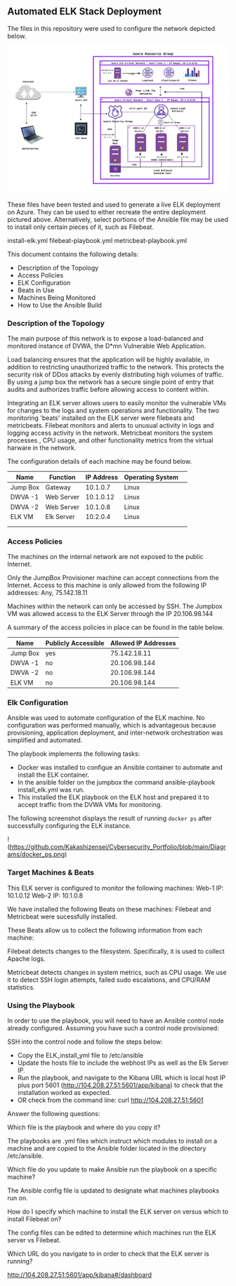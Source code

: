 ## Automated ELK Stack Deployment

The files in this repository were used to configure the network depicted below.

![Network Image](https://github.com/Kakashizensei/Cybersecurity_Portfolio/blob/main/Diagrams/Azure_Cloud_Network.jpg)



These files have been tested and used to generate a live ELK deployment on Azure. They can be used to either recreate the entire deployment pictured above. Alternatively, select portions of the Ansible file may be used to install only certain pieces of it, such as Filebeat.

install-elk.yml
filebeat-playbook.yml
metricbeat-playbook.yml

This document contains the following details:
- Description of the Topology
- Access Policies
- ELK Configuration
- Beats in Use
- Machines Being Monitored
- How to Use the Ansible Build


### Description of the Topology

The main purpose of this network is to expose a load-balanced and monitored instance of DVWA, the D*mn Vulnerable Web Application.

Load balancing ensures that the application will be highly available, in addition to restricting unauthorized traffic to the network.
This protects the security risk of DDos attacks by evenly distributing high volumes of traffic.  By using a jump box the network has a secure single point of entry that audits and authorizes traffic before allowing access to content within. 

Integrating an ELK server allows users to easily monitor the vulnerable VMs for changes to the logs and system operations and functionality.
The two monitoring 'beats' installed on the ELK server were filebeats and metricbeats.  Filebeat monitors and alerts to unusual activity in logs and logging access activity in the network.  Metricbeat monitors the system processes , CPU usage, and other functionality metrics from the virtual harware in the network.

The configuration details of each machine may be found below.

| **Name** | **Function** | **IP Address** | **Operating System** |   |
|----------|--------------|----------------|----------------------|---|
| Jump Box | Gateway      | 10.1.0.7       | Linux                |   |
| DWVA -1  | Web Server   | 10.1.0.12      | Linux                |   |
| DWVA -2  | Web Server   | 10.1.0.8       | Linux                |   |
| ELK VM   | Elk Server   | 10.2.0.4       | Linux                |   |
|          |              |                |                      |   |
|          |              |                |                      |   |

### Access Policies

The machines on the internal network are not exposed to the public Internet. 

Only the JumpBox Provisioner machine can accept connections from the Internet. Access to this machine is only allowed from the following IP addresses:
Any, 75.142.18.11

Machines within the network can only be accessed by SSH.
The Jumpbox VM was allowed access to the ELK Server through the IP 20.106.98.144

A summary of the access policies in place can be found in the table below.

| **Name** | **Publicly Accessible** | **Allowed IP Addresses** |
|----------|-------------------------|--------------------------|
| Jump Box | yes                     | 75.142.18.11                     |
| DWVA -1  | no                      | 20.106.98.144            |
| DWVA -2  | no                      | 20.106.98.144            |
| ELK VM   | no                      | 20.106.98.144            |

### Elk Configuration

Ansible was used to automate configuration of the ELK machine. No configuration was performed manually, which is advantageous because provisioning, application deployment, and inter-network orchestration was simplified and automated.

The playbook implements the following tasks:
- Docker was installed to configue an Ansible container to automate and install the ELK container.
- In the ansible folder on the jumpbox the command ansible-playbook install_elk.yml was run.
- This installed the ELK playbook on the ELK host and prepared it to accept traffic from the DVWA VMs for monitoring.

The following screenshot displays the result of running `docker ps` after successfully configuring the ELK instance.

! (https://github.com/Kakashizensei/Cybersecurity_Portfolio/blob/main/Diagrams/docker_ps.png)

### Target Machines & Beats
This ELK server is configured to monitor the following machines:
Web-1 IP: 10.1.0.12
Web-2 IP: 10.1.0.8

We have installed the following Beats on these machines:
Filebeat and Metricbeat were sucessfully installed.

These Beats allow us to collect the following information from each machine:

 Filebeat detects changes to the filesystem. Specifically, it is used to collect Apache logs.
 
 Metricbeat detects changes in system metrics, such as CPU usage. We use it to detect SSH login attempts, failed sudo escalations, and CPU/RAM statistics.

### Using the Playbook
In order to use the playbook, you will need to have an Ansible control node already configured. Assuming you have such a control node provisioned: 

SSH into the control node and follow the steps below:
- Copy the ELK_install_yml file to /etc/ansible
- Update the hosts file to include the webhost IPs as well as the Elk Server IP.
- Run the playbook, and navigate to the Kibana URL which is local host IP plus port 5601 (http://104.208.27.51:5601/app/kibana) to check that the installation worked as expected.
- OR check from the command line: curl http://104.208.27.51:5601 

Answer the following questions: 

Which file is the playbook and where do you copy it? 

The playbooks are .yml files which instruct which modules to install on a machine and are copied to the Ansible folder located in the directory /etc/ansible.

Which file do you update to make Ansible run the playbook on a specific machine? 

The Ansible config file is updated to designate what machines playbooks run on. 

How do I specify which machine to install the ELK server on versus which to install Filebeat on? 

The config files can be edited to determine which machines run the ELK server vs Filebeat.

Which URL do you navigate to in order to check that the ELK server is running?

http://104.208.27.51:5601/app/kibana#/dashboard 


